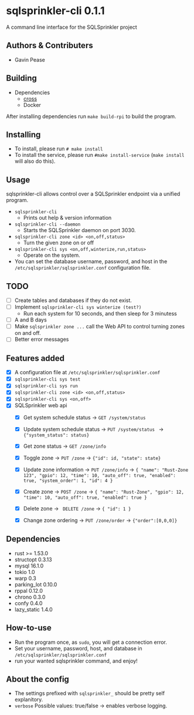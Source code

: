 # sqlsprinkler-cli 0.1.1

A command line interface for the SQLSprinkler project

## Authors & Contributers

- Gavin Pease

## Building
* Dependencies
    - [cross](https://github.com/rust-embedded/cross)
    - Docker

After installing dependencies run `make build-rpi` to build the program.

## Installing
* To install, please run `# make install`
* To install the service, please run `#make install-service` (`make install` will also do this).

## Usage

sqlsprinkler-cli allows control over a SQLSprinkler endpoint via a unified program.

* `sqlsprinkler-cli`
    - Prints out help & version information
* `sqlsprinkler-cli --daemon`
    - Starts the SQLSprinkler daemon on port 3030.
* `sqlsprinkler-cli zone <id> <on,off,status>`
    - Turn the given zone on or off
* `sqlsprinkler-cli sys <on,off,winterize,run,status>`
    - Operate on the system.
* You can set the database username, password, and host in the `/etc/sqlsprinkler/sqlsprinkler.conf` configuration file.

## TODO
* [ ] Create tables and databases if they do not exist.
* [ ] Implement `sqlsprinkler-cli sys winterize (test?)`
    *   Run each system for 10 seconds, and then sleep for 3 minutess
* [ ] A and B days
* [ ] Make `sqlsprinkler zone ...` call the Web API to control turning zones on and off.
* [ ] Better error messages

## Features added
* [x] A configuration file at `/etc/sqlsprinkler/sqlsprinkler.conf` 
* [x] `sqlsprinkler-cli sys test`
* [x] `sqlsprinkler-cli sys run`
* [x] `sqlsprinkler-cli zone <id> <on,off,status>`
* [x] `sqlsprinkler-cli sys <on,off>`
* [x] SQLSprinkler web api
    * [x] Get system schedule status → `GET /system/status`
    * [x] Update system schedule status → `PUT /system/status ` → `{"system_status": status}`
    * [x] Get zone status → `GET /zone/info`
    * [x] Toggle zone → `PUT /zone` → `{"id": id, "state": state}`
    * [x] Update zone information → `PUT /zone/info` → `{
      "name": "Rust-Zone 123",
      "gpio": 12,
      "time": 10,
      "auto_off": true,
      "enabled": true,
      "system_order": 1,
      "id": 4 }`
    * [x] Create zone → `POST /zone` → `{
      "name": "Rust-Zone",
      "gpio": 12,
      "time": 10,
      "auto_off": true,
      "enabled": true }`
    * [x] Delete zone → ` DELETE /zone` → `{
      "id": 1 }`
    * [x] Change zone ordering → `PUT /zone/order` → `{"order":[0,0,0]}`


## Dependencies

* rust >= 1.53.0
* structopt 0.3.13
* mysql 16.1.0
* tokio 1.0
* warp 0.3
* parking_lot 0.10.0
* rppal 0.12.0
* chrono 0.3.0
* confy 0.4.0
* lazy_static 1.4.0

## How-to-use

* Run the program once, as `sudo`, you will get a connection error.
* Set your username, password, host, and database in `/etc/sqlsprinkler/sqlsprinkler.conf`
* run your wanted sqlsprinkler command, and enjoy!

## About the config
- The settings prefixed with `sqlsprinkler_` should be pretty self explanitory.
- `verbose` Possible values: true/false → enables verbose logging.